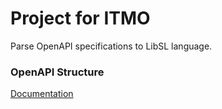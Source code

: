 # Project for ITMO 

Parse OpenAPI specifications to LibSL language.

### OpenAPI Structure
[Documentation](https://swagger.io/docs/specification/basic-structure/)
